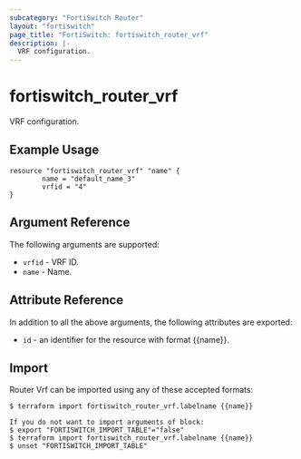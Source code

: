 ```yaml
---
subcategory: "FortiSwitch Router"
layout: "fortiswitch"
page_title: "FortiSwitch: fortiswitch_router_vrf"
description: |-
  VRF configuration.
---
```


# fortiswitch_router_vrf
VRF configuration.

## Example Usage

```hcl
resource "fortiswitch_router_vrf" "name" {
        name = "default_name_3"
        vrfid = "4"
}
```

## Argument Reference

The following arguments are supported:

* `vrfid` - VRF ID.
* `name` - Name.


## Attribute Reference

In addition to all the above arguments, the following attributes are exported:
* `id` - an identifier for the resource with format {{name}}.

## Import

Router Vrf can be imported using any of these accepted formats:
```
$ terraform import fortiswitch_router_vrf.labelname {{name}}

If you do not want to import arguments of block:
$ export "FORTISWITCH_IMPORT_TABLE"="false"
$ terraform import fortiswitch_router_vrf.labelname {{name}}
$ unset "FORTISWITCH_IMPORT_TABLE"
```
